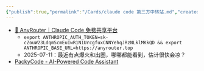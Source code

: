 ```yaml
---
{"publish":true,"permalink":"/Cards/claude code 第三方中转站.md","created":"2025-07-06","modified":"2025-07-11","published":"2025-07-11T15:05:55.251+08:00","cssclasses":""}
---
```



- [🚀 AnyRouter｜Claude Code 免费共享平台](https://anyrouter.top/)
	- `export ANTHROPIC_AUTH_TOKEN=sk-cZouW23LdqmScmEuIwR1N1UrcgfuxCNNYehqJRzNLklMKkQD && export ANTHROPIC_BASE_URL=https://anyrouter.top`
	- 2025-07-11：最近有点爆火和出圈，哪哪都能看到，估计很快会凉？
- [PackyCode - AI-Powered Code Assistant](https://www.packycode.com)

